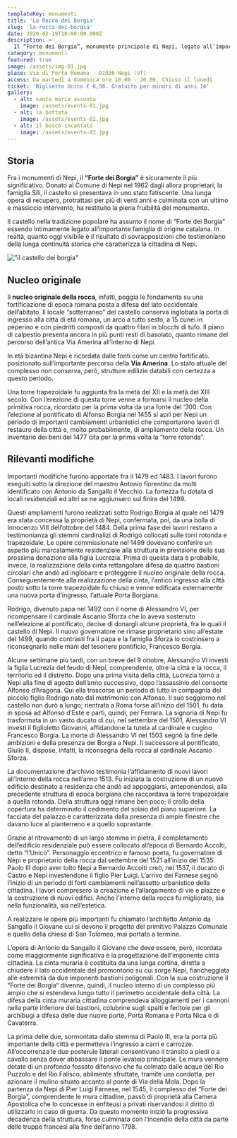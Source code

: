 ```yaml
---
templateKey: monumenti
title: 'La Rocca dei Borgia'
slug: 'la-rocca-dei-borgia'
date: 2020-02-19T10:00:00.000Z
description: >-
  Il “Forte dei Borgia”, monumento principale di Nepi, legato all’importante famiglia catalana è, oggi, il risultato di sovrapposizioni che testimoniano la continuità storica della nostra meravigliosa cittadina.
category: monumenti
featured: true
image: /assets/img-01.jpg
place: Via di Porta Romana - 01036 Nepi (VT)
access: Da martedì a domenica ore 10.00 - 20.00. Chiuso il lunedì
ticket: 'Biglietto Unico € 6,50. Gratuito per minori di anni 14'
gallery:
  - alt: santa maria assunta
    image: /assets/events-01.jpg
  - alt: la bottata
    image: /assets/events-02.jpg
  - alt: il bosco incantato
    image: /assets/events-03.jpg
---
```

## Storia
Fra i monumenti di Nepi, il **“Forte dei Borgia”** è sicuramente il più significativo. Donato al Comune di Nepi nel 1962 dagli allora proprietari, la famiglia Sili, il castello si presentava in uno stato fatiscente. Una lunga opera di recupero, protrattasi per più di venti anni e culminata con un ultimo e massiccio intervento, ha restituito la piena fruibilità del monumento.

Il castello nella tradizione popolare ha assunto il nome di “Forte dei Borgia” essendo intimamente legato all’importante famiglia di origine catalana. In realtà,  quanto oggi visibile è il risultato di sovrapposizioni che testimoniano della lunga continuità storica che caratterizza la cittadina di Nepi.

!["il castello dei borgia"](/assets/forte_01.jpg)

## Nucleo originale
Il **nucleo originale della rocca**, infatti, poggia le fondamenta su una fortificazione di epoca romana posta a difesa del lato occidentale dell’abitato.  Il locale “sotterraneo” del castello conserva inglobata la porta di ingresso alla città di età romana,   un arco a tutto sesto, a 15 cunei in peperino e con piedritti composti da quattro filari in blocchi di tufo. Il piano di calpestio presenta ancora in più punti resti di basolato, quanto rimane del percorso dell’antica Via Amerina all’interno di Nepi.

In età bizantina Nepi è ricordata dalle fonti come un centro fortificato. posizionato sull’importante percorso della **Via Amerina**. Lo stato attuale del complesso non  conserva, però, strutture edilizie databili con certezza a questo periodo.

Una torre trapezoidale fu aggiunta fra la metà del XII e la metà del XIII secolo. Con l’erezione di questa torre venne a formarsi il nucleo della  primitiva rocca, ricordato per la prima volta da una fonte del ‘300.   Con l’elezione al pontificato di Alfonso Borgia nel 1455 si aprì per Nepi un periodo di importanti cambiamenti urbanistici che comportarono lavori di restauro della città  e, molto probabilmente, di ampliamento della rocca. Un inventario dei beni del 1477 cita per la prima volta la “torre rotonda”.

## Rilevanti modifiche
Importanti modifiche furono apportate fra il 1479 ed 1483. I lavori furono eseguiti sotto la direzione del maestro Antonio fiorentino da molti identificato con Antonio da Sangallo il Vecchio. La fortezza fu dotata di locali residenziali ed altri se ne aggiunsero sul finire del 1499.

Questi ampliamenti furono realizzati sotto Rodrigo Borgia al quale nel 1479 era stata concessa la proprietà di Nepi, confermata, poi, da una bolla di Innocenzo VIII dell’ottobre del 1484. Della prima fase dei lavori restano a testimonianza gli stemmi cardinalizi di Rodrigo collocati sulle torri rotonda e trapezoidale.
Le opere commissionate nel 1499 dovevano conferire un aspetto più marcatamente residenziale alla struttura in previsione della sua prossima donazione alla figlia Lucrezia. Prima di questa data è probabile, invece, la realizzazione della cinta rettangolare difesa da quattro bastioni circolari che andò ad inglobare e proteggere il nucleo originale della rocca. Conseguentemente alla realizzazione della cinta, l’antico ingresso alla città posto sotto la torre trapezoidale fu chiuso e venne edificata esternamente una nuova porta d’ingresso, l’attuale Porta Borgiana.

Rodrigo, divenuto papa nel 1492 con il nome di Alessandro VI,  per ricompensare il cardinale Ascanio Sforza che lo aveva sostenuto nell’elezione al pontificato, decise di donargli alcune proprietà, fra le quali il castello di Nepi.
Il nuovo governatore ne rimase proprietario   sino all’estate del 1499, quando contrasti fra il papa e la famiglia Sforza lo costrinsero a riconsegnarlo nelle mani del tesoriere pontificio, Francesco Borgia.

Alcune settimane più tardi,  con un breve del 9 ottobre, Alessandro VI  investì la figlia Lucrezia del feudo di Nepi, comprendente, oltre la città e la rocca, il territorio ed il distretto.
Dopo una prima visita della città, Lucrezia tornò a Nepi alla fine di agosto dell’anno successivo, dopo l’assassinio del consorte Alfonso d’Aragona. Qui ella trascorse un periodo di lutto in compagnia del piccolo figlio Rodrigo nato dal matrimonio con Alfonso. Il suo soggiorno nel castello non durò a lungo; rientrata a Roma forse all’inizio del 1501, fu data in sposa ad Alfonso d’Este e partì, quindi, per Ferrara. La signoria di Nepi fu trasformata in un vasto ducato di cui, nel settembre del 1501, Alessandro VI investì il figlioletto Giovanni, affidandone la tutela al cardinale e cugino Francesco Borgia.   La   morte di Alessandro VI nel 1503 segnò la fine delle ambizioni e della presenza dei Borgia a Nepi. Il successore al pontificato, Giulio II, dispose, infatti, la riconsegna della rocca al cardinale Ascanio Sforza.

La documentazione d’archivio testimonia l’affidamento di nuovi lavori all’interno della rocca nell’anno 1513.
Fu iniziata la costruzione di  un nuovo edificio destinato a residenza che andò ad appoggiarsi, anteponendosi, alla precedente struttura di epoca borgiana che raccordava la torre trapezoidale a quella rotonda.
Della struttura oggi rimane ben poco; il crollo della copertura ha determinato il cedimento del solaio del piano superiore. La facciata del palazzo è caratterizzata dalla presenza di ampie finestre che davano luce al pianterreno e a quello soprastante.

Grazie al ritrovamento di un largo stemma in pietra, il completamento dell’edificio residenziale può essere collocato all’epoca di Bernardo Accolti, detto “l’Unico”. Personaggio eccentrico e famoso poeta, fu governatore di Nepi e proprietario della rocca dal settembre del 1521 all’inizio del 1535.
Paolo III dopo aver tolto Nepi a Bernardo Accolti creò, nel 1537, il ducato di Castro e Nepi investendone il figlio Pier Luigi. L’arrivo dei Farnese segnò l’inizio di un periodo di forti cambiamenti nell’assetto urbanistico della cittadina. I lavori compresero la creazione e l’allargamento di vie e piazze e la costruzione di nuovi edifici. Anche l’interno della rocca fu migliorato, sia nella funzionalità, sia nell’estetica.

A realizzare le opere più importanti fu chiamato l’architetto Antonio da Sangallo il Giovane cui si devono il progetto del primitivo Palazzo Comunale e quello della chiesa di San Tolomeo, mai portato a termine.

L’opera di Antonio da Sangallo il Giovane che deve essere, però, ricordata come maggiormente significativa è la progettazione dell’imponente cinta cittadina.
La cinta muraria è costituita da una lunga cortina, diretta a chiudere il lato occidentale del promontorio su cui sorge Nepi, fiancheggiata alle estremità da due imponenti bastioni poligonali.
 Con la sua costruzione il “Forte dei Borgia“ divenne, quindi, il nucleo interno di un complesso più ampio che si estendeva lungo tutto il perimetro occidentale della città.
La difesa della cinta muraria cittadina comprendeva alloggiamenti per i cannoni nella parte inferiore dei bastioni, colubrine sugli spalti e feritoie per gli archibugi a difesa delle due nuove porte, Porta Romana e Porta Nica o di Cavaterra.

La prima delle due, sormontata dallo stemma di Paolo III, era la porta più importante della città e permetteva l’ingresso a carri e carrozze. All’occorrenza le due posterule laterali consentivano il transito a piedi o a cavallo senza dover abbassare il ponte levatoio principale.
Le mura vennero dotate di un profondo fossato difensivo che fu colmato dalle acque del Rio Puzzolo e del Rio Falisco, abilmente sfruttate, tramite una condotta, per azionare il mulino situato accanto al ponte di Via della Mola.
Dopo la partenza da Nepi di Pier Luigi Farnese, nel 1545, il complesso del “Forte dei Borgia”, comprendente le mura cittadine, passò di proprietà alla Camera Apostolica che lo concesse in enfiteusi a privati riservandosi il diritto di utilizzarlo in caso di guerra. Da questo momento iniziò la progressiva decadenza della struttura,  forse culminata con l’incendio della città da parte delle truppe francesi alla fine dell’anno 1798.